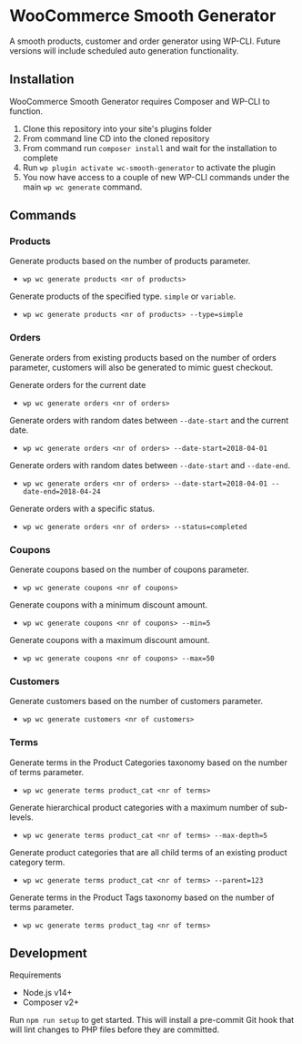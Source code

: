 # WooCommerce Smooth Generator
A smooth products, customer and order generator using WP-CLI. Future versions will include scheduled auto generation functionality.

## Installation
WooCommerce Smooth Generator requires Composer and WP-CLI to function.

1. Clone this repository into your site's plugins folder
2. From command line CD into the cloned repository
3. From command run `composer install` and wait for the installation to complete
4. Run `wp plugin activate wc-smooth-generator` to activate the plugin
5. You now have access to a couple of new WP-CLI commands under the main `wp wc generate` command.

## Commands

### Products

Generate products based on the number of products parameter.
- `wp wc generate products <nr of products>`

Generate products of the specified type. `simple` or `variable`.
- `wp wc generate products <nr of products> --type=simple`

### Orders

Generate orders from existing products based on the number of orders parameter, customers will also be generated to mimic guest checkout.

Generate orders for the current date
- `wp wc generate orders <nr of orders>`

Generate orders with random dates between `--date-start` and the current date.
- `wp wc generate orders <nr of orders> --date-start=2018-04-01`

Generate orders with random dates between `--date-start` and `--date-end`.
- `wp wc generate orders <nr of orders> --date-start=2018-04-01 --date-end=2018-04-24`

Generate orders with a specific status.
- `wp wc generate orders <nr of orders> --status=completed`

### Coupons

Generate coupons based on the number of coupons parameter.
- `wp wc generate coupons <nr of coupons>`

Generate coupons with a minimum discount amount.
- `wp wc generate coupons <nr of coupons> --min=5`

Generate coupons with a maximum discount amount.
- `wp wc generate coupons <nr of coupons> --max=50`

### Customers

Generate customers based on the number of customers parameter.
- `wp wc generate customers <nr of customers>`

### Terms

Generate terms in the Product Categories taxonomy based on the number of terms parameter.
- `wp wc generate terms product_cat <nr of terms>`

Generate hierarchical product categories with a maximum number of sub-levels.
- `wp wc generate terms product_cat <nr of terms> --max-depth=5`

Generate product categories that are all child terms of an existing product category term.
- `wp wc generate terms product_cat <nr of terms> --parent=123`

Generate terms in the Product Tags taxonomy based on the number of terms parameter.
- `wp wc generate terms product_tag <nr of terms>`

## Development

Requirements

* Node.js v14+
* Composer v2+

Run `npm run setup` to get started. This will install a pre-commit Git hook that will lint changes to PHP files before they are committed.
